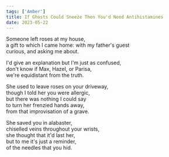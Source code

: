 ```yaml
---
tags: ['Amber']
title: If Ghosts Could Sneeze Then You'd Need Antihistamines
date: 2023-05-22
---
```


Someone left roses at my house,  
a gift to which I came home: with my father's guest  
curious, and asking me about.

I'd give an explanation but I'm just as confused,  
don't know if Max, Hazel, or Parisa,  
we're equidistant from the truth.

She used to leave roses on your driveway,  
though I told her you were allergic,  
but there was nothing I could say  
to turn her frenzied hands away,  
from that improvisation of a grave.

She saved you in alabaster,  
chiselled veins throughout your wrists,  
she thought that it'd last her,  
but to me it's just a reminder,  
of the needles that you hid.
